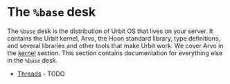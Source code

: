 # The `%base` desk

The `%base` desk is the distribution of Urbit OS that lives on your server. It contains the Urbit kernel, Arvo, the Hoon standard library, type definitions, and several libraries and other tools that make Urbit work. We cover Arvo in the [kernel](../kernel) section. This section contains documentation for everything else in the `%base` desk.

- [Threads](threads) - TODO
